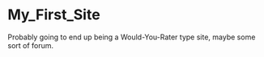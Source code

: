 # My_First_Site
Probably going to end up being a Would-You-Rater type site, maybe some sort of forum.
